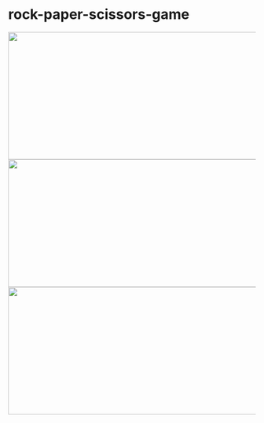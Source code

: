 # rock-paper-scissors-game
<img src="https://github.com/ciiindy/rock-paper-scissors-game/assets/75938983/33ef5dc7-d043-4690-b7e1-d74a52b5efa5)https://github.com/ciiindy/rock-paper-scissors-game/assets/75938983/81d36229-a20f-431a-ace2-5b8d78dc9841" height="260" width="670" >
<img src="https://github.com/ciiindy/rock-paper-scissors-game/assets/75938983/a1b50bec-6efc-4d13-a62a-1f279d7d87ba)https://github.com/ciiindy/rock-paper-scissors-game/assets/75938983/81d36229-a20f-431a-ace2-5b8d78dc9841" height="260" width="670" >
<img src="https://github.com/ciiindy/rock-paper-scissors-game/assets/75938983/81d36229-a20f-431a-ace2-5b8d78dc9841)https://github.com/ciiindy/rock-paper-scissors-game/assets/75938983/81d36229-a20f-431a-ace2-5b8d78dc9841" height="260" width="670" >

